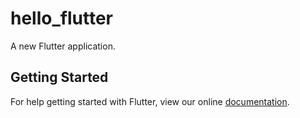 # hello_flutter

A new Flutter application.

## Getting Started

For help getting started with Flutter, view our online
[documentation](https://flutter.io/).

